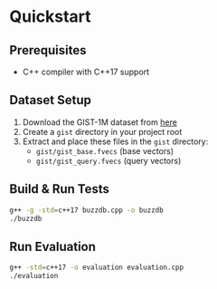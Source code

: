# Quickstart

## Prerequisites
- C++ compiler with C++17 support

## Dataset Setup
1. Download the GIST-1M dataset from [here](http://corpus-texmex.irisa.fr/)
2. Create a `gist` directory in your project root
3. Extract and place these files in the `gist` directory:
   - `gist/gist_base.fvecs` (base vectors)
   - `gist/gist_query.fvecs` (query vectors)

## Build & Run Tests
```bash
g++ -g -std=c++17 buzzdb.cpp -o buzzdb
./buzzdb
```

## Run Evaluation
```bash
g++ -std=c++17 -o evaluation evaluation.cpp
./evaluation
```

